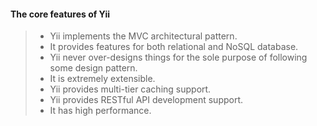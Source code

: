 #### The core features of Yii
> * Yii implements the MVC architectural pattern.
> * It provides features for both relational and NoSQL database.
> * Yii never over-designs things for the sole purpose of following some design pattern.
> * It is extremely extensible.
> * Yii provides multi-tier caching support.
> * Yii provides RESTful API development support.
> * It has high performance.